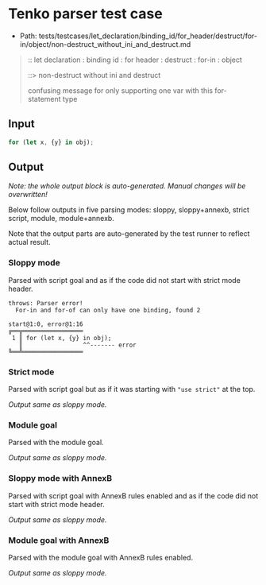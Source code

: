 # Tenko parser test case

- Path: tests/testcases/let_declaration/binding_id/for_header/destruct/for-in/object/non-destruct_without_ini_and_destruct.md

> :: let declaration : binding id : for header : destruct : for-in : object
>
> ::> non-destruct without ini and destruct
>
> confusing message for only supporting one var with this for-statement type

## Input

`````js
for (let x, {y} in obj);
`````

## Output

_Note: the whole output block is auto-generated. Manual changes will be overwritten!_

Below follow outputs in five parsing modes: sloppy, sloppy+annexb, strict script, module, module+annexb.

Note that the output parts are auto-generated by the test runner to reflect actual result.

### Sloppy mode

Parsed with script goal and as if the code did not start with strict mode header.

`````
throws: Parser error!
  For-in and for-of can only have one binding, found 2

start@1:0, error@1:16
╔══╦═════════════════
 1 ║ for (let x, {y} in obj);
   ║                 ^^------- error
╚══╩═════════════════

`````

### Strict mode

Parsed with script goal but as if it was starting with `"use strict"` at the top.

_Output same as sloppy mode._

### Module goal

Parsed with the module goal.

_Output same as sloppy mode._

### Sloppy mode with AnnexB

Parsed with script goal with AnnexB rules enabled and as if the code did not start with strict mode header.

_Output same as sloppy mode._

### Module goal with AnnexB

Parsed with the module goal with AnnexB rules enabled.

_Output same as sloppy mode._
